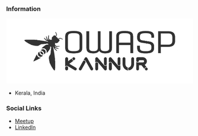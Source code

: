 ### Information

![OWASP Kannur Chapter](assets/images/logo.png
"OWASP Kannur Chapter")
* Kerala, India

### Social Links
* [Meetup](https://www.meetup.com/owasp-kannur/)
* [LinkedIn](https://www.linkedin.com/company/owasp-kannur)

